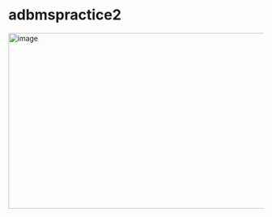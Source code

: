 # adbmspractice2
<img width="912" height="347" alt="image" src="https://github.com/user-attachments/assets/2ab4d715-9c64-46fd-b913-5ccad72c325f" />
